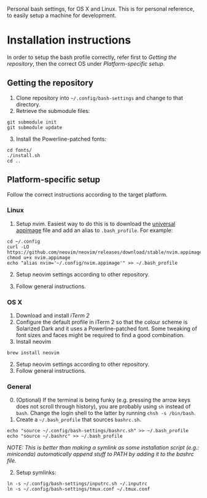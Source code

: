 Personal bash settings, for OS X and Linux. This is for personal reference, to easily setup a machine for development.

# Installation instructions
In order to setup the bash profile correctly, refer first to _Getting the repository_, then the correct OS under
_Platform-specific setup_.

## Getting the repository
1. Clone repository into `~/.config/bash-settings` and change to that directory.
2. Retrieve the submodule files:
  ```
  git submodule init
  git submodule update
  ```
  
3. Install the Powerline-patched fonts:
  ```
  cd fonts/
  ./install.sh
  cd ..
  ```

## Platform-specific setup
Follow the correct instructions according to the target platform.

### Linux
1. Setup nvim. Easiest way to do this is to download the [universal appimage](https://github.com/neovim/neovim/releases/download/stable/nvim.appimage) file and add an alias to `.bash_profile`. For example:
  ```
  cd ~/.config
  curl -LO https://github.com/neovim/neovim/releases/download/stable/nvim.appimage
  chmod u+x nvim.appimage
  echo "alias nvim='~/.config/nvim.appimage'" >> ~/.bash_profile
  ```

2. Setup neovim settings according to other repository.

3. Follow general instructions.

### OS X
1. Download and install _iTerm 2_
2. Configure the default profile in iTerm 2 so that the colour scheme is Solarized Dark and it uses a Powerline-patched font.
  Some tweaking of font sizes and faces might be required to find a good combination.
3. Install neovim
  ```
  brew install neovim
  ```
2. Setup neovim settings according to other repository.
3. Follow general instructions.

### General

0. (Optional) If the terminal is being funky (e.g. pressing the arrow keys does not scroll through history), you are probably using `sh` instead of `bash`. Change the login shell to the latter by running `chsh -s /bin/bash`.
1. Create a `~/.bash_profile` that sources `bashrc.sh`.
  ```
  echo "source ~/.config/bash-settings/bashrc.sh" >> ~/.bash_profile
  echo "source ~/.bashrc" >> ~/.bash_profile
  ```
  _NOTE: This is better than making a symlink as some installation script (e.g.: miniconda) automatically append stuff to PATH
  by adding it to the bashrc file._
  
2. Setup symlinks:
  ```
  ln -s ~/.config/bash-settings/inputrc.sh ~/.inputrc
  ln -s ~/.config/bash-settings/tmux.conf ~/.tmux.conf
  ```
